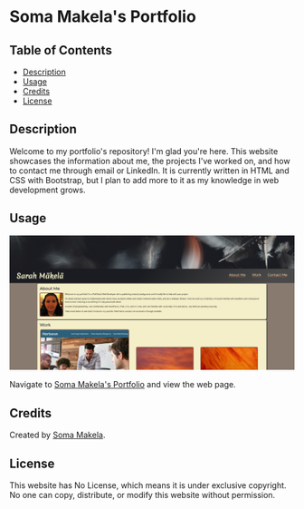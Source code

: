 # Soma Makela's Portfolio

## Table of Contents

* [Description](#description)
* [Usage](#usage)
* [Credits](#credits)
* [License](#license)

## Description

Welcome to my portfolio's repository! I'm glad you're here. This website showcases the information about me, the projects I've worked on, and how to contact me through email or LinkedIn. It is currently written in HTML and CSS with Bootstrap, but I plan to add more to it as my knowledge in web development grows.

## Usage

![Soma Makela's Portfolio](./assets/images/smakela-portfolio-screenshot-old.png)

Navigate to [Soma Makela's Portfolio](https://smakela13.github.io/smakela-portfolio/index.html) and view the web page.

## Credits

Created by [Soma Makela](https://github.com/smakela13).

## License

This website has No License, which means it is under exclusive copyright. No one can copy, distribute, or modify this website without permission.
